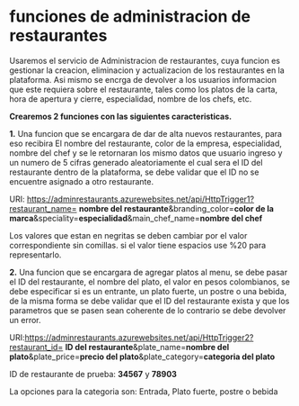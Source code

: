 # funciones de administracion de restaurantes
Usaremos el servicio de Administracion de restaurantes, cuya funcion es gestionar la creacion, eliminacion y actualizacion de los restaurantes en la plataforma. Asi mismo se encrga de devolver a los usuarios informacion que este requiera sobre el restaurante, tales como los platos de la carta, hora de apertura y cierre, especialidad, nombre de los chefs, etc.

**Crearemos 2 funciones con las siguientes caracteristicas.**

**1.** Una funcion que se encargara de dar de alta nuevos restaurantes, para eso recibira El nombre del restaurante, color de la empresa, especialidad, nombre del chef y se le retornaran los mismo datos que usuario ingreso y un numero de 5 cifras generado aleatoriamente el cual sera el ID del restaurante dentro de la plataforma, se debe validar que el ID no se encuentre asignado a otro restaurante.

URI: https://adminrestaurants.azurewebsites.net/api/HttpTrigger1?restaurant_name= **nombre del restaurante**&branding_color=**color de la marca**&speciality=**especialidad**&main_chef_name=**nombre del chef**

Los valores que estan en negritas se deben cambiar por el valor correspondiente sin comillas. si el valor tiene espacios use %20 para representarlo.

**2.** Una funcion que se encargara de agregar platos al menu, se debe pasar el ID del restaurante, el nombre del plato, el valor en pesos colombianos, se debe especificar si es un entrante, un plato fuerte, un postre o una bebida, de la misma forma se debe validar que el ID del restaurante exista y que los parametros que se pasen sean coherente de lo contrario se debe devolver un error.

URI:https://adminrestaurants.azurewebsites.net/api/HttpTrigger2?restaurant_id= **ID del restaurante**&plate_name=**nombre del plato**&plate_price=**precio del plato**&plate_category=**categoria del plato**

ID de restaurante de prueba: **34567** y **78903**

La opciones para la categoria son: Entrada, Plato fuerte, postre o bebida

